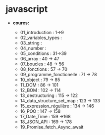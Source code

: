 # javascript

- **coures:**

    - 01_introduction  : 1->9
    - 02_variables_types : 
    - 03_string : 
    - 04_number : 
    - 05_conditions : 31->39
    - 06_array : 40 -> 47 
    - 07_boucles : 48 -> 56 
    - 08_fonctions : 57 -> 70 
    - 09_programme_fonctionelle : 71 -> 78 
    - 10_object : 79 -> 85 
    - 11_DOM : 86 -> 101 
    - 12_BOM : 102 -> 114 
    - 13_destructuring : 115 -> 122
    - 14_data_structure_set_map : 123 -> 133
    - 15_expression_régulière : 134 -> 146 
    - 16_POO : 147 -> 158 
    - 17_Date_Time : 159 ->168
    - 18_JSON_API : 169 -> 178
    - 19_Promise_fetch_Async_await